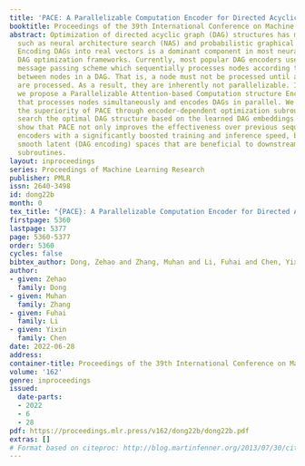 ```yaml
---
title: 'PACE: A Parallelizable Computation Encoder for Directed Acyclic Graphs'
booktitle: Proceedings of the 39th International Conference on Machine Learning
abstract: Optimization of directed acyclic graph (DAG) structures has many applications,
  such as neural architecture search (NAS) and probabilistic graphical model learning.
  Encoding DAGs into real vectors is a dominant component in most neural-network-based
  DAG optimization frameworks. Currently, most popular DAG encoders use an asynchronous
  message passing scheme which sequentially processes nodes according to the dependency
  between nodes in a DAG. That is, a node must not be processed until all its predecessors
  are processed. As a result, they are inherently not parallelizable. In this work,
  we propose a Parallelizable Attention-based Computation structure Encoder (PACE)
  that processes nodes simultaneously and encodes DAGs in parallel. We demonstrate
  the superiority of PACE through encoder-dependent optimization subroutines that
  search the optimal DAG structure based on the learned DAG embeddings. Experiments
  show that PACE not only improves the effectiveness over previous sequential DAG
  encoders with a significantly boosted training and inference speed, but also generates
  smooth latent (DAG encoding) spaces that are beneficial to downstream optimization
  subroutines.
layout: inproceedings
series: Proceedings of Machine Learning Research
publisher: PMLR
issn: 2640-3498
id: dong22b
month: 0
tex_title: "{PACE}: A Parallelizable Computation Encoder for Directed Acyclic Graphs"
firstpage: 5360
lastpage: 5377
page: 5360-5377
order: 5360
cycles: false
bibtex_author: Dong, Zehao and Zhang, Muhan and Li, Fuhai and Chen, Yixin
author:
- given: Zehao
  family: Dong
- given: Muhan
  family: Zhang
- given: Fuhai
  family: Li
- given: Yixin
  family: Chen
date: 2022-06-28
address:
container-title: Proceedings of the 39th International Conference on Machine Learning
volume: '162'
genre: inproceedings
issued:
  date-parts:
  - 2022
  - 6
  - 28
pdf: https://proceedings.mlr.press/v162/dong22b/dong22b.pdf
extras: []
# Format based on citeproc: http://blog.martinfenner.org/2013/07/30/citeproc-yaml-for-bibliographies/
---
```

